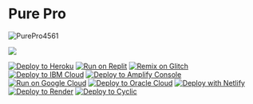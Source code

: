 <h1>Pure Pro</h1>

<p align="left"> 
  <img src="https://komarev.com/ghpvc/?username=PurePro4561&label=Profile Visitors&color=001eff&style=flat" alt="PurePro4561" />
  

<a href="https://hits.seeyoufarm.com"><img src="https://hits.seeyoufarm.com/api/count/incr/badge.svg?url=https%3A%2F%2Fgithub.com%2FPurePro4561%2FPurePro4561.github.io&count_bg=%2300EEFF&title_bg=%23000000&icon=&icon_color=%23000000&title=hits&edge_flat=false"/></a>

[![Deploy to Heroku](https://binbashbanana.github.io/deploy-buttons/buttons/remade/heroku.svg)](https://heroku.com/deploy/?template=https://github.com/purepro4561/purepro4561.github.io)
[![Run on Replit](https://binbashbanana.github.io/deploy-buttons/buttons/remade/replit.svg)](https://github.com/purepro4561/purepro4561.github.io-replit)
[![Remix on Glitch](https://binbashbanana.github.io/deploy-buttons/buttons/remade/glitch.svg)](https://glitch.com/edit/#!/import/github/purepro4561/purepro4561.github.io)
[![Deploy to IBM Cloud](https://binbashbanana.github.io/deploy-buttons/buttons/remade/ibmcloud.svg)](https://cloud.ibm.com/devops/setup/deploy?repository=https://github.com/purepro4561/purepro4561.github.io)
[![Deploy to Amplify Console](https://binbashbanana.github.io/deploy-buttons/buttons/remade/amplifyconsole.svg)](https://console.aws.amazon.com/amplify/home#/deploy?repo=https://github.com/purepro4561/purepro4561.github.io)
[![Run on Google Cloud](https://binbashbanana.github.io/deploy-buttons/buttons/remade/googlecloud.svg)](https://deploy.cloud.run/?git_repo=https://github.com/BinBashBanana/purepro4561/purepro4561.github.io)
[![Deploy to Oracle Cloud](https://binbashbanana.github.io/deploy-buttons/buttons/remade/oraclecloud.svg)](https://cloud.oracle.com/resourcemanager/stacks/create?zipUrl=https://github.com/purepro4561/purepro4561.github.io/archive/refs/heads/main.zip)
[![Deploy with Netlify](https://binbashbanana.github.io/deploy-buttons/buttons/remade/netlify.svg)](https://app.netlify.com/start/deploy?repository=https://github.com/purepro4561/purepro4561.github.io)
[![Deploy to Render](https://binbashbanana.github.io/deploy-buttons/buttons/remade/render.svg)](https://render.com/deploy?repo=https://github.com/purepro4561/purepro4561.github.io)
[![Deploy to Cyclic](https://binbashbanana.github.io/deploy-buttons/buttons/remade/cyclic.svg)](https://app.cyclic.sh/api/app/deploy/purepro4561/purepro4561.github.io)
